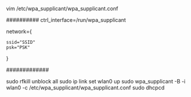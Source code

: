 vim /etc/wpa_supplicant/wpa_supplicant.conf

##########
ctrl_interface=/run/wpa_supplicant

network={

	ssid="SSID"
	psk="PSK"

}

#############

sudo rfkill unblock all
sudo ip link set wlan0 up
sudo wpa_supplicant -B -i wlan0 -c /etc/wpa_supplicant/wpa_supplicant.conf
sudo dhcpcd
